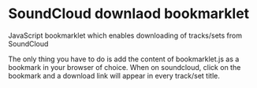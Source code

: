 SoundCloud downlaod bookmarklet
===============================

JavaScript bookmarklet which enables downloading of tracks/sets from SoundCloud

The only thing you have to do is add the content of bookmarklet.js as a bookmark in your browser of choice.
When on soundcloud, click on the bookmark and a download link will appear in every track/set title.
